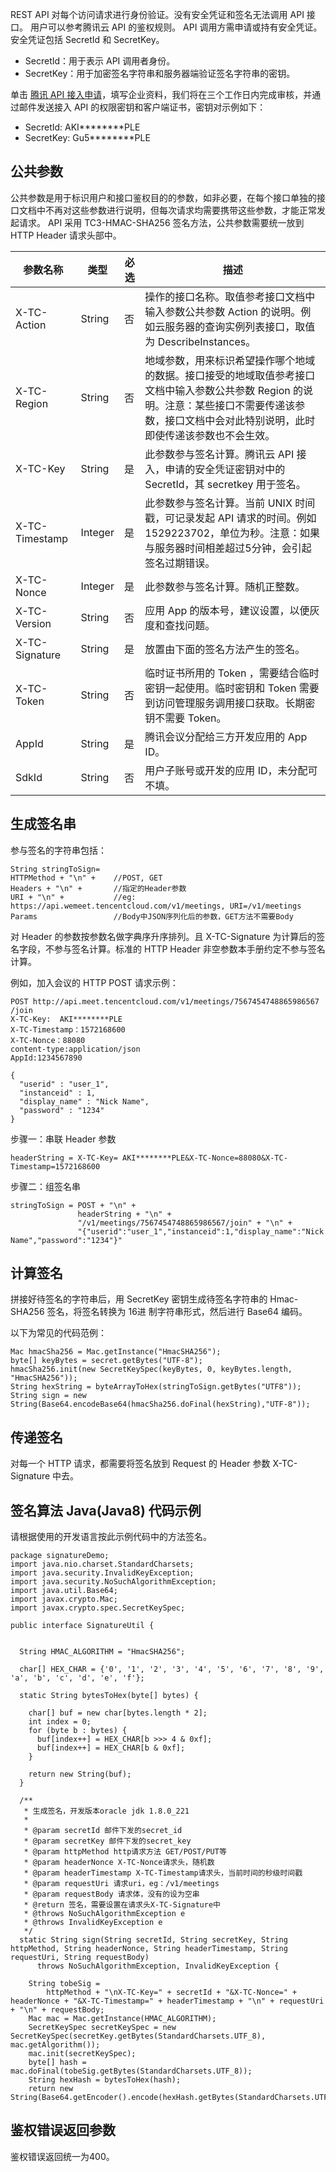 REST API 对每个访问请求进行身份验证。没有安全凭证和签名无法调用 API 接口。
用户可以参考腾讯云 API 的鉴权规则。
API 调用方需申请或持有安全凭证。安全凭证包括 SecretId 和 SecretKey。
- SecretId：用于表示 API 调用者身份。
- SecretKey：用于加密签名字符串和服务器端验证签名字符串的密钥。

单击 [腾讯 API 接入申请](https://cloud.tencent.com/apply/p/xf1vhv5lq79)，填写企业资料，我们将在三个工作日内完成审核，并通过邮件发送接入 API 的权限密钥和客户端证书，密钥对示例如下：
- SecretId: AKI********PLE
- SecretKey: Gu5********PLE

## 公共参数
公共参数是用于标识用户和接口鉴权目的的参数，如非必要，在每个接口单独的接口文档中不再对这些参数进行说明，但每次请求均需要携带这些参数，才能正常发起请求。
API 采用 TC3-HMAC-SHA256 签名方法，公共参数需要统一放到 HTTP Header 请求头部中。


|参数名称 | 类型 | 必选 | 描述 |
|---------|---------|---------|---------|
| X-TC-Action | String| 否 |操作的接口名称。取值参考接口文档中输入参数公共参数 Action 的说明。例如云服务器的查询实例列表接口，取值为 DescribeInstances。 |
| X-TC-Region | String| 否 |地域参数，用来标识希望操作哪个地域的数据。接口接受的地域取值参考接口文档中输入参数公共参数 Region 的说明。注意：某些接口不需要传递该参数，接口文档中会对此特别说明，此时即使传递该参数也不会生效。 |
| X-TC-Key | String| 是 |此参数参与签名计算。腾讯云 API 接入，申请的安全凭证密钥对中的 SecretId，其 secretkey 用于签名。 |
| X-TC-Timestamp | Integer| 是 |此参数参与签名计算。当前 UNIX 时间戳，可记录发起 API 请求的时间。例如1529223702，单位为秒。注意：如果与服务器时间相差超过5分钟，会引起签名过期错误。 |
| X-TC-Nonce | Integer| 是 |此参数参与签名计算。随机正整数。 |
| X-TC-Version | String|否 |应用 App 的版本号，建议设置，以便灰度和查找问题。 |
| X-TC-Signature | String|是 |放置由下面的签名方法产生的签名。 |
|X-TC-Token | String|否 |临时证书所用的 Token ，需要结合临时密钥一起使用。临时密钥和 Token 需要到访问管理服务调用接口获取。长期密钥不需要 Token。 |
|AppId | String|是 |腾讯会议分配给三方开发应用的 App ID。 |
|SdkId | String|否 |用户子账号或开发的应用 ID，未分配可不填。 |

## 生成签名串
参与签名的字符串包括：

```
String stringToSign=
HTTPMethod + "\n" +    //POST, GET
Headers + "\n" +       //指定的Header参数
URI + "\n" +           //eg: https://api.wemeet.tencentcloud.com/v1/meetings, URI=/v1/meetings
Params                 //Body中JSON序列化后的参数，GET方法不需要Body
```
对 Header 的参数按参数名做字典序升序排列。且 X-TC-Signature 为计算后的签名字段，不参与签名计算。标准的 HTTP Header 非空参数本手册约定不参与签名计算。

例如，加入会议的 HTTP POST 请求示例：

```
POST http://api.meet.tencentcloud.com/v1/meetings/7567454748865986567
/join
X-TC-Key:  AKI********PLE
X-TC-Timestamp：1572168600
X-TC-Nonce：88080
content-type:application/json
AppId:1234567890

{
  "userid" : "user_1",
  "instanceid" : 1,
  "display_name" : "Nick Name",
  "password" : "1234"
}
```
步骤一：串联 Header 参数

```
headerString = X-TC-Key= AKI********PLE&X-TC-Nonce=88080&X-TC-Timestamp=1572168600
```
步骤二：组签名串
```
stringToSign = POST + "\n" +
               headerString + "\n" +
               "/v1/meetings/7567454748865986567/join" + "\n" +
               "{"userid":"user_1","instanceid":1,"display_name":"Nick Name","password":"1234"}"
```

## 计算签名
拼接好待签名的字符串后，用 SecretKey 密钥生成待签名字符串的 Hmac-SHA256 签名，将签名转换为 16进 制字符串形式，然后进行 Base64 编码。

以下为常见的代码范例：
```
Mac hmacSha256 = Mac.getInstance("HmacSHA256");
byte[] keyBytes = secret.getBytes("UTF-8");
hmacSha256.init(new SecretKeySpec(keyBytes, 0, keyBytes.length, "HmacSHA256"));
String hexString = byteArrayToHex(stringToSign.getBytes("UTF8"));
String sign = new String(Base64.encodeBase64(hmacSha256.doFinal(hexString),"UTF-8"));
```

## 传递签名
对每一个 HTTP 请求，都需要将签名放到 Request 的 Header 参数 X-TC-Signature 中去。

## 签名算法 Java(Java8) 代码示例
请根据使用的开发语言按此示例代码中的方法签名。
```
package signatureDemo;
import java.nio.charset.StandardCharsets;
import java.security.InvalidKeyException;
import java.security.NoSuchAlgorithmException;
import java.util.Base64;
import javax.crypto.Mac;
import javax.crypto.spec.SecretKeySpec;

public interface SignatureUtil {


  String HMAC_ALGORITHM = "HmacSHA256";

  char[] HEX_CHAR = {'0', '1', '2', '3', '4', '5', '6', '7', '8', '9', 'a', 'b', 'c', 'd', 'e', 'f'};

  static String bytesToHex(byte[] bytes) {

    char[] buf = new char[bytes.length * 2];
    int index = 0;
    for (byte b : bytes) {
      buf[index++] = HEX_CHAR[b >>> 4 & 0xf];
      buf[index++] = HEX_CHAR[b & 0xf];
    }

    return new String(buf);
  }

  /**
   * 生成签名，开发版本oracle jdk 1.8.0_221
   *
   * @param secretId 邮件下发的secret_id
   * @param secretKey 邮件下发的secret_key
   * @param httpMethod http请求方法 GET/POST/PUT等
   * @param headerNonce X-TC-Nonce请求头，随机数
   * @param headerTimestamp X-TC-Timestamp请求头，当前时间的秒级时间戳
   * @param requestUri 请求uri，eg：/v1/meetings
   * @param requestBody 请求体，没有的设为空串
   * @return 签名，需要设置在请求头X-TC-Signature中
   * @throws NoSuchAlgorithmException e
   * @throws InvalidKeyException e
   */
  static String sign(String secretId, String secretKey, String httpMethod, String headerNonce, String headerTimestamp, String requestUri, String requestBody)
      throws NoSuchAlgorithmException, InvalidKeyException {

    String tobeSig =
        httpMethod + "\nX-TC-Key=" + secretId + "&X-TC-Nonce=" + headerNonce + "&X-TC-Timestamp=" + headerTimestamp + "\n" + requestUri + "\n" + requestBody;
    Mac mac = Mac.getInstance(HMAC_ALGORITHM);
    SecretKeySpec secretKeySpec = new SecretKeySpec(secretKey.getBytes(StandardCharsets.UTF_8), mac.getAlgorithm());
    mac.init(secretKeySpec);
    byte[] hash = mac.doFinal(tobeSig.getBytes(StandardCharsets.UTF_8));
    String hexHash = bytesToHex(hash);
    return new String(Base64.getEncoder().encode(hexHash.getBytes(StandardCharsets.UTF_8)));
```

## 鉴权错误返回参数
鉴权错误返回统一为400。

